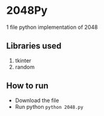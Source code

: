 # 2048Py
1 file python implementation of 2048

## Libraries used
1. tkinter
2. random

## How to run
- Download the file
- Run python `python 2048.py`
